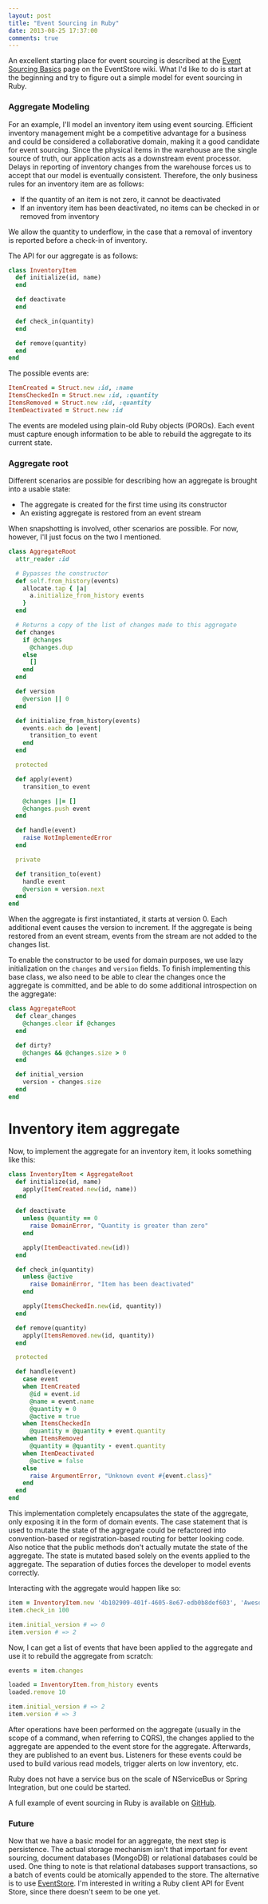 ```yaml
---
layout: post
title: "Event Sourcing in Ruby"
date: 2013-08-25 17:37:00
comments: true
---
```


An excellent starting place for event sourcing is described at the [Event Sourcing Basics](https://github.com/eventstore/eventstore/wiki/Event-Sourcing-Basics) page on the EventStore wiki. What I'd like to do is start at the beginning and try to figure out a simple model for event sourcing in Ruby.

### Aggregate Modeling

For an example, I'll model an inventory item using event sourcing. Efficient inventory management might be a competitive advantage for a business and could be considered a collaborative domain, making it a good candidate for event sourcing. Since the physical items in the warehouse are the single source of truth, our application acts as a downstream event processor. Delays in reporting of inventory changes from the warehouse forces us to accept that our model is eventually consistent. Therefore, the only business rules for an inventory item are as follows:

* If the quantity of an item is not zero, it cannot be deactivated
* If an inventory item has been deactivated, no items can be checked in or removed from inventory

We allow the quantity to underflow, in the case that a removal of inventory is reported before a check-in of inventory.

The API for our aggregate is as follows:

```ruby
class InventoryItem
  def initialize(id, name)
  end

  def deactivate
  end

  def check_in(quantity)
  end

  def remove(quantity)
  end
end
```

The possible events are:

```ruby
ItemCreated = Struct.new :id, :name
ItemsCheckedIn = Struct.new :id, :quantity
ItemsRemoved = Struct.new :id, :quantity
ItemDeactivated = Struct.new :id
```

The events are modeled using plain-old Ruby objects (POROs). Each event must capture enough information to be able to rebuild the aggregate to its current state.

### Aggregate root

Different scenarios are possible for describing how an aggregate is brought into a usable state:

* The aggregate is created for the first time using its constructor
* An existing aggregate is restored from an event stream

When snapshotting is involved, other scenarios are possible. For now, however, I'll just focus on the two I mentioned.

```ruby
class AggregateRoot
  attr_reader :id

  # Bypasses the constructor
  def self.from_history(events)
    allocate.tap { |a|
      a.initialize_from_history events
    }
  end

  # Returns a copy of the list of changes made to this aggregate
  def changes
    if @changes
      @changes.dup
    else
      []
    end
  end

  def version
    @version || 0
  end

  def initialize_from_history(events)
    events.each do |event|
      transition_to event
    end
  end

  protected

  def apply(event)
    transition_to event

    @changes ||= []
    @changes.push event
  end

  def handle(event)
    raise NotImplementedError
  end

  private

  def transition_to(event)
    handle event
    @version = version.next
  end
end
```

When the aggregate is first instantiated, it starts at version 0. Each additional event causes the version to increment. If the aggregate is being restored from an event stream, events from the stream are not added to the changes list.

To enable the constructor to be used for domain purposes, we use lazy initialization on the `changes` and `version` fields. To finish implementing this base class, we also need to be able to clear the changes once the aggregate is committed, and be able to do some additional introspection on the aggregate:

```ruby
class AggregateRoot
  def clear_changes
    @changes.clear if @changes
  end

  def dirty?
    @changes && @changes.size > 0
  end

  def initial_version
    version - changes.size
  end
end
```

# Inventory item aggregate

Now, to implement the aggregate for an inventory item, it looks something like this:

```ruby
class InventoryItem < AggregateRoot
  def initialize(id, name)
    apply(ItemCreated.new(id, name))
  end

  def deactivate
    unless @quantity == 0
      raise DomainError, "Quantity is greater than zero"
    end

    apply(ItemDeactivated.new(id))
  end

  def check_in(quantity)
    unless @active
      raise DomainError, "Item has been deactivated"
    end

    apply(ItemsCheckedIn.new(id, quantity))
  end

  def remove(quantity)
    apply(ItemsRemoved.new(id, quantity))
  end

  protected

  def handle(event)
    case event
    when ItemCreated
      @id = event.id
      @name = event.name
      @quantity = 0
      @active = true
    when ItemsCheckedIn
      @quantity = @quantity + event.quantity
    when ItemsRemoved
      @quantity = @quantity - event.quantity
    when ItemDeactivated
      @active = false
    else
      raise ArgumentError, "Unknown event #{event.class}"
    end
  end
end
```

This implementation completely encapsulates the state of the aggregate, only exposing it in the form of domain events. The case statement that is used to mutate the state of the aggregate could be refactored into convention-based or registration-based routing for better looking code. Also notice that the public methods don't actually mutate the state of the aggregate. The state is mutated based solely on the events applied to the aggregate. The separation of duties forces the developer to model events correctly.

Interacting with the aggregate would happen like so:

```ruby
item = InventoryItem.new '4b102909-401f-4605-8e67-edb0b8def603', 'Awesomesauce'
item.check_in 100

item.initial_version # => 0
item.version # => 2
```

Now, I can get a list of events that have been applied to the aggregate and use it to rebuild the aggregate from scratch:

```ruby
events = item.changes

loaded = InventoryItem.from_history events
loaded.remove 10

item.initial_version # => 2
item.version # => 3
```

After operations have been performed on the aggregate (usually in the scope of a command, when referring to CQRS), the changes applied to the aggregate are appended to the event store for the aggregate. Afterwards, they are published to an event bus. Listeners for these events could be used to build various read models, trigger alerts on low inventory, etc.

Ruby does not have a service bus on the scale of NServiceBus or Spring Integration, but one could be started.

A full example of event sourcing in Ruby is available on [GitHub](https://github.com/ianunruh/simple_es).

### Future

Now that we have a basic model for an aggregate, the next step is persistence. The actual storage mechanism isn't that important for event sourcing, document databases (MongoDB) or relational databases could be used. One thing to note is that relational databases support transactions, so a batch of events could be atomically appended to the store. The alternative is to use [EventStore](http://geteventstore.com). I'm interested in writing a Ruby client API for Event Store, since there doesn't seem to be one yet.
